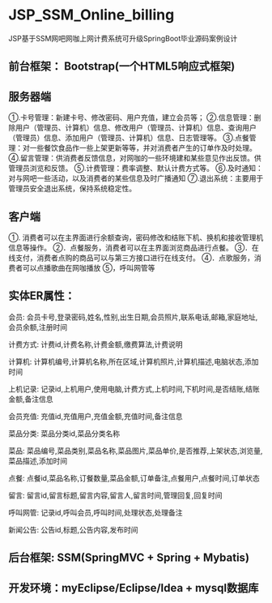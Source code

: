 # JSP_SSM_Online_billing
JSP基于SSM网吧网咖上网计费系统可升级SpringBoot毕业源码案例设计

## 前台框架： Bootstrap(一个HTML5响应式框架)

## 服务器端
①.卡号管理：新建卡号、修改密码、用户充值，建立会员等；
②.信息管理：删除用户（管理员、计算机）信息、修改用户（管理员、计算机）信息、查询用户（管理员）信息、添加用户（管理员、计算机）信息、日志管理等。
③.点餐管理：对一些餐饮食品作一些上架更新等等，并对消费者产生的订单作及时处理。
④.留言管理：供消费者反馈信息，对网咖的一些环境建和某些意见作出反馈。供管理员浏览和反馈。
⑤.计费管理：费率调整、默认计费方式等。
⑥.及时通知：对与网吧一些活动，以及消费者的某些信息及时广播通知
⑦.退出系统：主要用于管理员安全退出系统，保持系统稳定性。
## 客户端
①. 消费者可以在主界面进行余额查询，密码修改和结账下机、换机和接收管理机信息等操作。
②．点餐服务，消费者可以在主界面浏览商品进行点餐。
③．在线支付，消费者点购的商品可以与第三方接口进行在线支付。
④．点歌服务，消费者可以点播歌曲在网咖播放
⑤，呼叫网管等
## 实体ER属性：
会员: 会员卡号,登录密码,姓名,性别,出生日期,会员照片,联系电话,邮箱,家庭地址,会员余额,注册时间

计费方式: 计费id,计费名称,计费金额,缴费算法,计费说明

计算机: 计算机编号,计算机名称,所在区域,计算机照片,计算机描述,电脑状态,添加时间

上机记录: 记录id,上机用户,使用电脑,计费方式,上机时间,下机时间,是否结账,结账金额,备注信息

会员充值: 充值id,充值用户,充值金额,充值时间,备注信息

菜品分类: 菜品分类id,菜品分类名称

菜品: 菜品编号,菜品类别,菜品名称,菜品图片,菜品单价,是否推荐,上架状态,浏览量,菜品描述,添加时间

点餐: 点餐id,菜品名称,订餐数量,菜品金额,订单备注,点餐用户,点餐时间,订单状态

留言: 留言id,留言标题,留言内容,留言人,留言时间,管理回复,回复时间

呼叫网管: 记录id,呼叫会员,呼叫时间,处理状态,处理备注

新闻公告: 公告id,标题,公告内容,发布时间 

## 后台框架: SSM(SpringMVC + Spring + Mybatis)
## 开发环境：myEclipse/Eclipse/Idea + mysql数据库
